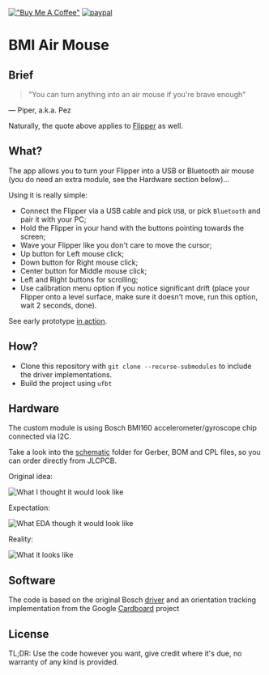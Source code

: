 [!["Buy Me A Coffee"](https://www.buymeacoffee.com/assets/img/custom_images/orange_img.png)](https://www.buymeacoffee.com/ginkage)
[![paypal](https://www.paypalobjects.com/en_GB/i/btn/btn_donate_LG.gif)](https://www.paypal.com/cgi-bin/webscr?cmd=_s-xclick&hosted_button_id=LF9S5WAF6E4VA)

# BMI Air Mouse

## Brief

> "You can turn anything into an air mouse if you're brave enough"

 — Piper, a.k.a. Pez

Naturally, the quote above applies to [Flipper](https://flipperzero.one/) as well.

## What?

The app allows you to turn your Flipper into a USB or Bluetooth air mouse (you do need an extra module, see the Hardware section below)...

Using it is really simple:
 * Connect the Flipper via a USB cable and pick `USB`, or pick `Bluetooth` and pair it with your PC;
 * Hold the Flipper in your hand with the buttons pointing towards the screen;
 * Wave your Flipper like you don't care to move the cursor;
 * Up button for Left mouse click;
 * Down button for Right mouse click;
 * Center button for Middle mouse click;
 * Left and Right buttons for scrolling;
 * Use calibration menu option if you notice significant drift (place your Flipper onto a level surface, make sure it doesn't move, run this option, wait 2 seconds, done).

See early prototype [in action](https://www.youtube.com/watch?v=DdxAmmsYfMA).

## How?

 * Clone this repository with `git clone --recurse-submodules` to include the driver implementations.
 * Build the project using `ufbt`

## Hardware

The custom module is using Bosch BMI160 accelerometer/gyroscope chip connected via I2C.

Take a look into the [schematic](https://github.com/ginkage/FlippAirMouse/tree/main/schematic) folder for Gerber, BOM and CPL files, so you can order directly from JLCPCB.

Original idea:

![What I thought it would look like](https://github.com/ginkage/FlippAirMouse/blob/main/schematic/schematic.png)

Expectation:

![What EDA though it would look like](https://github.com/ginkage/FlippAirMouse/blob/main/schematic/render.png)

Reality:

![What it looks like](https://github.com/ginkage/FlippAirMouse/blob/main/schematic/flipper.jpg)

## Software

The code is based on the original Bosch [driver](https://github.com/BoschSensortec/BMI160_driver/) and an orientation tracking implementation from the Google [Cardboard](https://github.com/googlevr/cardboard/tree/master/sdk/sensors) project

## License

TL;DR: Use the code however you want, give credit where it's due, no warranty of any kind is provided.
